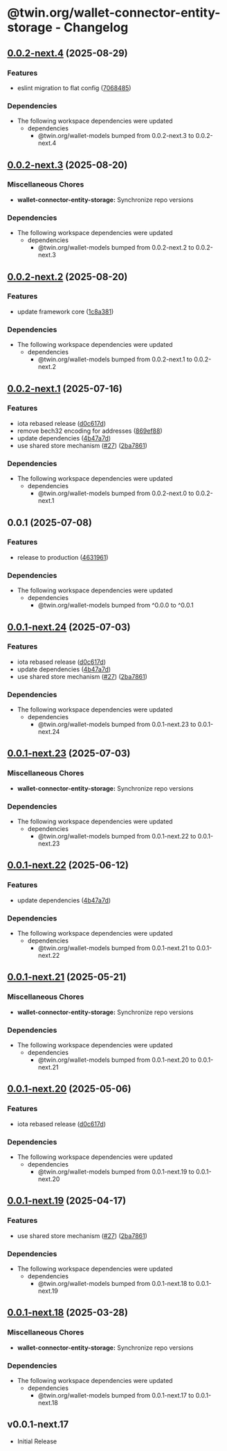 # @twin.org/wallet-connector-entity-storage - Changelog

## [0.0.2-next.4](https://github.com/twinfoundation/wallet/compare/wallet-connector-entity-storage-v0.0.2-next.3...wallet-connector-entity-storage-v0.0.2-next.4) (2025-08-29)


### Features

* eslint migration to flat config ([7068485](https://github.com/twinfoundation/wallet/commit/7068485f7c10121b76b6219798fdea4d3e91648a))


### Dependencies

* The following workspace dependencies were updated
  * dependencies
    * @twin.org/wallet-models bumped from 0.0.2-next.3 to 0.0.2-next.4

## [0.0.2-next.3](https://github.com/twinfoundation/wallet/compare/wallet-connector-entity-storage-v0.0.2-next.2...wallet-connector-entity-storage-v0.0.2-next.3) (2025-08-20)


### Miscellaneous Chores

* **wallet-connector-entity-storage:** Synchronize repo versions


### Dependencies

* The following workspace dependencies were updated
  * dependencies
    * @twin.org/wallet-models bumped from 0.0.2-next.2 to 0.0.2-next.3

## [0.0.2-next.2](https://github.com/twinfoundation/wallet/compare/wallet-connector-entity-storage-v0.0.2-next.1...wallet-connector-entity-storage-v0.0.2-next.2) (2025-08-20)


### Features

* update framework core ([1c8a381](https://github.com/twinfoundation/wallet/commit/1c8a381e3c0544803a98db5560d87087fd095c23))


### Dependencies

* The following workspace dependencies were updated
  * dependencies
    * @twin.org/wallet-models bumped from 0.0.2-next.1 to 0.0.2-next.2

## [0.0.2-next.1](https://github.com/twinfoundation/wallet/compare/wallet-connector-entity-storage-v0.0.2-next.0...wallet-connector-entity-storage-v0.0.2-next.1) (2025-07-16)


### Features

* iota rebased release ([d0c617d](https://github.com/twinfoundation/wallet/commit/d0c617d894f3663f7c80f7d53d2da858a0bd64f0))
* remove bech32 encoding for addresses ([869ef88](https://github.com/twinfoundation/wallet/commit/869ef8830eab0bcea6bc748f3bc637fc311e0709))
* update dependencies ([4b47a7d](https://github.com/twinfoundation/wallet/commit/4b47a7d900d72d1502d6db54cb391a954818478b))
* use shared store mechanism ([#27](https://github.com/twinfoundation/wallet/issues/27)) ([2ba7861](https://github.com/twinfoundation/wallet/commit/2ba7861a2a610cf83396a3285c7bbaebe5a31551))


### Dependencies

* The following workspace dependencies were updated
  * dependencies
    * @twin.org/wallet-models bumped from 0.0.2-next.0 to 0.0.2-next.1

## 0.0.1 (2025-07-08)


### Features

* release to production ([4631961](https://github.com/twinfoundation/wallet/commit/4631961bf9c8cf82ffd0c8dd2a7d750456bbab39))


### Dependencies

* The following workspace dependencies were updated
  * dependencies
    * @twin.org/wallet-models bumped from ^0.0.0 to ^0.0.1

## [0.0.1-next.24](https://github.com/twinfoundation/wallet/compare/wallet-connector-entity-storage-v0.0.1-next.23...wallet-connector-entity-storage-v0.0.1-next.24) (2025-07-03)


### Features

* iota rebased release ([d0c617d](https://github.com/twinfoundation/wallet/commit/d0c617d894f3663f7c80f7d53d2da858a0bd64f0))
* update dependencies ([4b47a7d](https://github.com/twinfoundation/wallet/commit/4b47a7d900d72d1502d6db54cb391a954818478b))
* use shared store mechanism ([#27](https://github.com/twinfoundation/wallet/issues/27)) ([2ba7861](https://github.com/twinfoundation/wallet/commit/2ba7861a2a610cf83396a3285c7bbaebe5a31551))


### Dependencies

* The following workspace dependencies were updated
  * dependencies
    * @twin.org/wallet-models bumped from 0.0.1-next.23 to 0.0.1-next.24

## [0.0.1-next.23](https://github.com/twinfoundation/wallet/compare/wallet-connector-entity-storage-v0.0.1-next.22...wallet-connector-entity-storage-v0.0.1-next.23) (2025-07-03)


### Miscellaneous Chores

* **wallet-connector-entity-storage:** Synchronize repo versions


### Dependencies

* The following workspace dependencies were updated
  * dependencies
    * @twin.org/wallet-models bumped from 0.0.1-next.22 to 0.0.1-next.23

## [0.0.1-next.22](https://github.com/twinfoundation/wallet/compare/wallet-connector-entity-storage-v0.0.1-next.21...wallet-connector-entity-storage-v0.0.1-next.22) (2025-06-12)


### Features

* update dependencies ([4b47a7d](https://github.com/twinfoundation/wallet/commit/4b47a7d900d72d1502d6db54cb391a954818478b))


### Dependencies

* The following workspace dependencies were updated
  * dependencies
    * @twin.org/wallet-models bumped from 0.0.1-next.21 to 0.0.1-next.22

## [0.0.1-next.21](https://github.com/twinfoundation/wallet/compare/wallet-connector-entity-storage-v0.0.1-next.20...wallet-connector-entity-storage-v0.0.1-next.21) (2025-05-21)


### Miscellaneous Chores

* **wallet-connector-entity-storage:** Synchronize repo versions


### Dependencies

* The following workspace dependencies were updated
  * dependencies
    * @twin.org/wallet-models bumped from 0.0.1-next.20 to 0.0.1-next.21

## [0.0.1-next.20](https://github.com/twinfoundation/wallet/compare/wallet-connector-entity-storage-v0.0.1-next.19...wallet-connector-entity-storage-v0.0.1-next.20) (2025-05-06)


### Features

* iota rebased release ([d0c617d](https://github.com/twinfoundation/wallet/commit/d0c617d894f3663f7c80f7d53d2da858a0bd64f0))


### Dependencies

* The following workspace dependencies were updated
  * dependencies
    * @twin.org/wallet-models bumped from 0.0.1-next.19 to 0.0.1-next.20

## [0.0.1-next.19](https://github.com/twinfoundation/wallet/compare/wallet-connector-entity-storage-v0.0.1-next.18...wallet-connector-entity-storage-v0.0.1-next.19) (2025-04-17)


### Features

* use shared store mechanism ([#27](https://github.com/twinfoundation/wallet/issues/27)) ([2ba7861](https://github.com/twinfoundation/wallet/commit/2ba7861a2a610cf83396a3285c7bbaebe5a31551))


### Dependencies

* The following workspace dependencies were updated
  * dependencies
    * @twin.org/wallet-models bumped from 0.0.1-next.18 to 0.0.1-next.19

## [0.0.1-next.18](https://github.com/twinfoundation/wallet/compare/wallet-connector-entity-storage-v0.0.1-next.17...wallet-connector-entity-storage-v0.0.1-next.18) (2025-03-28)


### Miscellaneous Chores

* **wallet-connector-entity-storage:** Synchronize repo versions


### Dependencies

* The following workspace dependencies were updated
  * dependencies
    * @twin.org/wallet-models bumped from 0.0.1-next.17 to 0.0.1-next.18

## v0.0.1-next.17

- Initial Release
